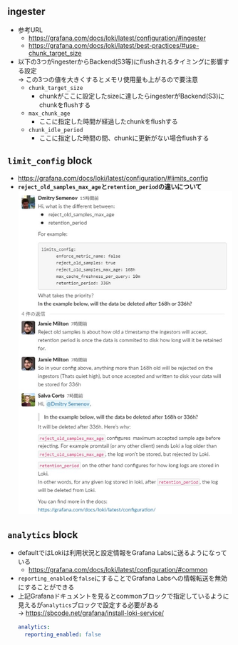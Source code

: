 ## ingester
- 参考URL
  - https://grafana.com/docs/loki/latest/configuration/#ingester
  - https://grafana.com/docs/loki/latest/best-practices/#use-chunk_target_size
- 以下の3つがingesterからBackend(S3等)にflushされるタイミングに影響する設定  
  → この3つの値を大きくするとメモリ使用量も上がるので要注意
  - `chunk_target_size`
    - chunkがここに設定したsizeに達したらingesterがBackend(S3)にchunkをflushする
  - `max_chunk_age`
    - ここに指定した時間が経過したchunkをflushする
  - `chunk_idle_period`
    - ここに指定した時間の間、chunkに更新がない場合flushする
## `limit_config` block
- https://grafana.com/docs/loki/latest/configuration/#limits_config
- **`reject_old_samples_max_age`と`retention_period`の違いについて**
![difference_between_retention_period_and_reject_old_samples_max_age](https://github.com/nutslove/Knowledges/blob/main/Loki(promtail)/image/difference_between_retention_period_and_reject_old_samples_max_age.jpg)

## `analytics` block
- defaultではLokiは利用状況と設定情報をGrafana Labsに送るようになっている
  - https://grafana.com/docs/loki/latest/configuration/#common
- `reporting_enabled`を`false`にすることでGrafana Labsへの情報転送を無効にすることができる
- 上記Grafanaドキュメントを見るとcommonブロックで指定しているように見えるが`analytics`ブロックで設定する必要がある  
  → https://sbcode.net/grafana/install-loki-service/
  ~~~yaml
  analytics:
    reporting_enabled: false
  ~~~